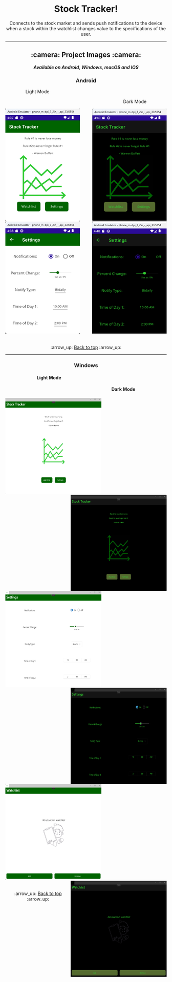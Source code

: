 <h1 align='center'>Stock Tracker!</h1>
<p align='center'>
    Connects to the stock market and sends push notifications to the device when a stock
    within the watchlist changes value to the specifications of the user.
</p>

---

<!-- project images -->
<h2 align='center'>:camera: Project Images :camera:</h2>

<div align='center'>

***Available on Android, Windows, macOS and IOS***

</div>

<!-- android -->
<h3 align='center'>Android</h3>

<!-- android light mode -->
<p>&emsp;&emsp;&emsp;&emsp;&ensp;Light Mode</p>
<p align='right'>Dark Mode&emsp;&emsp;&emsp;&emsp;&ensp;</p>

<div>
<img width="233px" height="350px" alt="Home Screen Light" src="Project_Demo_Images/Android/home_light.png">

<img width="233px" height="350px" align='right' alt="Home Screen Dark" src="Project_Demo_Images/Android/home_dark.png">
</div>

<div>
<img width="233px" height="350px" alt="Settings Screen Light" src="Project_Demo_Images/Android/settings_light.png">
<img width="233px" height="350px" align='right' alt="Settings Screen Dark" src="Project_Demo_Images/Android/settings_dark.png">
</div>

<br>

<div align='center'>
    <p>:arrow_up: <a href="#stock-tracker">Back to top</a> :arrow_up:</p>
</div>

---

<!-- windows -->
<h3 align='center'>Windows</h3>

<div>
<h4>&emsp;&emsp;&emsp;&emsp;&emsp;&emsp;&ensp;&ensp;Light Mode</h4>
<h4 align='right'>Dark Mode&emsp;&emsp;&emsp;&emsp;&emsp;&emsp;&ensp;&ensp;</h4>
</div>

<div>
<img width="300" height="300" alt="Home Screen Light" src="Project_Demo_Images/Windows/home_light.png">
<img width="300" height="300" align='right' alt="Home Screen Dark" src="Project_Demo_Images/Windows/home_dark.png">
</div>

<div>
<img width="300" height="300" alt="Settings Screen Light" src="Project_Demo_Images/Windows/settings_light.png">
<img width="300" height="300" align='right' alt="Settings Screen Dark" src="Project_Demo_Images/Windows/settings_dark.png">
</div>

<div>
<img width="300" height="300" alt="Watchlist Screen Light" src="Project_Demo_Images/Windows/watchlist_light.png">
<img width="300" height="300" align='right' alt="Watchlist Screen Dark" src="Project_Demo_Images/Windows/watchlist_dark.png">
</div>

<br>

<div align='center'>
    <p>:arrow_up: <a href="#stock-tracker">Back to top</a> :arrow_up:</p>
</div>
